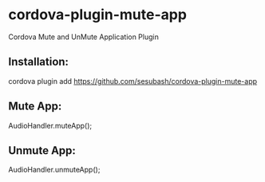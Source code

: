 # cordova-plugin-mute-app
Cordova Mute and UnMute Application Plugin

Installation:
-------------

cordova plugin add https://github.com/sesubash/cordova-plugin-mute-app

Mute App:
---------

AudioHandler.muteApp();

Unmute App:
-----------

AudioHandler.unmuteApp();